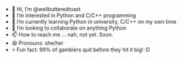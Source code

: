 - 👋 Hi, I’m @wellbutteredtoast
- 👀 I’m interested in Python and C/C++ programming
- 🌱 I’m currently learning Python in university, C/C++ on my own time
- 💞️ I’m looking to collaborate on anything Python
- 📫 How to reach me ... nah, not yet. Soon.
- 😄 Pronouns: she/her
- ⚡ Fun fact: 99% of gamblers quit before they hit it big! :D

<!---
wellbutteredtoast/wellbutteredtoast is a ✨ special ✨ repository because its `README.md` (this file) appears on your GitHub profile.
You can click the Preview link to take a look at your changes.
--->
